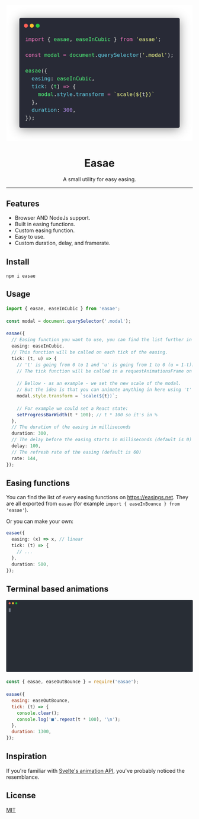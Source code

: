 <p align="center">
  <img src="https://raw.githubusercontent.com/AnatoleLucet/easae/main/docs/assets/code-preview.webp" />
</p>

<h1 align="center">Easae</h1>

<p align="center">A small utility for easy easing.</p>

---

## Features

- Browser AND NodeJs support.
- Built in easing functions.
- Custom easing function.
- Easy to use.
- Custom duration, delay, and framerate.

## Install

```
npm i easae
```

## Usage

```ts
import { easae, easeInCubic } from 'easae';

const modal = document.querySelector('.modal');

easae({
  // Easing function you want to use, you can find the list further in the doc.
  easing: easeInCubic,
  // This function will be called on each tick of the easing.
  tick: (t, u) => {
    // 't' is going from 0 to 1 and 'u' is going from 1 to 0 (u = 1-t).
    // The tick function will be called in a requestAnimationsFrame on the browser, and a setTimeout in Node.

    // Bellow - as an example - we set the new scale of the modal.
    // But the idea is that you can animate anything in here using 't' and 'u'.
    modal.style.transform = `scale(${t})`;

    // For example we could set a React state:
    setProgressBarWidth(t * 100); // t * 100 so it's in %
  },
  // The duration of the easing in milliseconds
  duration: 300,
  // The delay before the easing starts in milliseconds (default is 0)
  delay: 100,
  // The refresh rate of the easing (default is 60)
  rate: 144,
});
```

## Easing functions

You can find the list of every easing functions on https://easings.net. They are all exported from `easae` (for example `import { easeInBounce } from 'easae'`).

Or you can make your own:

```ts
easae({
  easing: (x) => x, // linear
  tick: (t) => {
    // ...
  },
  duration: 500,
});
```

## Terminal based animations

<p align="center">
  <img width="1000px" src="https://raw.githubusercontent.com/AnatoleLucet/easae/main/docs/assets/terminal.svg" />
</p>

```js
const { easae, easeOutBounce } = require('easae');

easae({
  easing: easeOutBounce,
  tick: (t) => {
    console.clear();
    console.log('■'.repeat(t * 100), '\n');
  },
  duration: 1300,
});
```

## Inspiration

If you're familiar with [Svelte's animation API](https://svelte.dev/docs#animate_fn), you've probably noticed the resemblance.

## License

[MIT](LICENSE)
